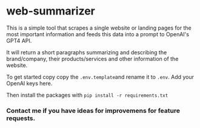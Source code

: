 # web-summarizer

This is a simple tool that scrapes a single website or landing pages for the most important information and feeds this data into a prompt to OpenAI's GPT4 API.

It will return a short paragraphs summarizing and describing the brand/company, their products/services and other information of the website.

To get started copy copy the ``.env.template``and rename it to ``.env``. Add your OpenAI keys here.

Then install the packages with ``pip install -r requirements.txt``

### Contact me if you have ideas for improvemens for feature requests.